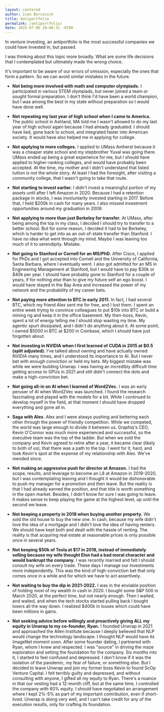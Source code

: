 ```yaml
---
layout: centered
author: Ivan Bercovich
title: Antiportfolio
permalink: /antiportfolio/
date: 2025-07-06 20:08:31 -0700
---
```


In venture investing, an antiportfolio is the most successful companies we could have invested in, but passed.

I was thinking about this topic more broadly. What are some life decisions that I contemplated but ultimately made the wrong choice.

It's important to be aware of our errors of omission, especially the ones that form a pattern. So we can avoid similar mistakes in the future.

- **Not being more involved with math and computer olympiads.** I participated in various STEM olympiads, but never joined a team or sought formal preparation. I don't think I'd have been a world champion, but I was among the best in my state without preparation so I would have done well.

- **Not repeating my last year of high school when I came to America.** The public school in Ashland, MA told me I wasn't allowed to do my last year of high school again because I had already graduated. I should have lied, gone back to school, and integrated faster into American society. It would have also helped me in applying for college.

- **Not applying to more colleges.** I applied to UMass Amherst because it was a cheaper state school and my stepbrother Yuval was going there. UMass ended up being a great experience for me, but I should have applied to higher-ranking colleges, and would have probably been accepted. At the time, my mother and I didn't understand that listed tuition is not the whole story. At least I had the foresight, after visiting a community college, that I wasn't going to take that route.

- **Not starting to invest earlier.** I didn't invest a meaningful portion of my assets until after I left Amazon in 2020. Because I had a retention package in stocks, I was involuntarily invested starting in 2017. Before that, I held $200k in cash for many years. I also missed investment opportunities around my graduation in 2009.

- **Not applying to more than just Berkeley for transfer.** At UMass, after being among the top in my class, I decided I should try to transfer to a better school. But for some reason, I decided it had to be Berkeley, which is harder to get into as an out-of-state transfer than Stanford. I have no idea what went through my mind. Maybe I was leaving too much of it to serendipity. Mistake.

- **Not going to Stanford or Cornell for an MS/PhD.** After Cisco, I applied for PhDs and I got accepted into Cornell and the University of California, Santa Barbara, where I eventually went. I also got admitted for an MS in Engineering Management at Stanford, but I would have to pay $30k or $40k per year. I should have probably gone to Stanford for a couple of years, if for nothing else than to give my future self an ego boost. I would have stayed in the Bay Area and increased the power of my network and the probability of my career bets.

- **Not paying more attention to BTC in early 2011.** In fact, I had several BTC, which my friend Alex sent me for free, and I lost them. I spent an entire week trying to convince colleagues to put $10k into BTC or build a mining rig and keep it in the office basement. My then-boss, Kevin, spent a lot of energy telling me I should stop wasting my time. My agentic spurt dissipated, and I didn't do anything about it. At some point, I owned $5000 in BTC at $200 in Coinbase, which I should have just forgotten about.

- **Not investing in NVIDIA when I first learned of CUDA in 2015 at $0.5 (split adjusted).** I've talked about owning and have actually owned NVIDIA many times, and I understood its importance to AI. But I never bet with enough conviction or held my bets. My biggest mistake was while we were building Unwrap. I was having an incredibly difficult time getting access to GPUs in 2021 and still didn't connect the dots and make a high-conviction bet.

- **Not going all-in on AI when I learned of Word2Vec.** I was an early peruser of AI when Word2Vec was launched. I found the research fascinating and played with the models for a bit. While I continued to develop myself in the field, at that moment I should have dropped everything and gone all in.

- **Saga with Alex.** Alex and I were always pushing and bettering each other through the power of friendly competition. While we competed, the world was large enough to divide it between us. Graphiq's CEO, Kevin O'Connor was much more experienced and successful, so the executive team was the top of the ladder. But when we sold the company and Kevin agreed to retire after a year, it became clear (likely to both of us), that there was a path to the top. I went for it, hard, and took Kevin's spot at the expense of my relationship with Alex. We've mended since.

- **Not making an aggressive push for director at Amazon.** I had the scope, results, and leverage to become an L8 at Amazon in 2019-2020, but I was contemplating leaving and I thought it would be dishonorable to push my manager for a promotion and then leave. But the reality is that I had already earned the position, and that title is worth something in the open market. Besides, I didn't know for sure I was going to leave. It makes sense to keep playing the game at the highest level, up until the second we leave.

- **Not keeping a property in 2018 when buying another property.** We sold the old house to buy the new one. In cash, because my wife didn't love the idea of a mortgage and I didn't love the idea of having renters. We should have kept both and dealt with the hassle of renting. The reality is that acquiring real estate at reasonable prices is only possible once in several years.

- **Not keeping $50k of Tesla at $17 in 2018, instead of immediately selling because my wife thought Elon had a bad moral character and would bankrupt the company.** I was recently married and felt I should consult my wife on every trade. These days I manage our investments more independently. This was the kind of high-conviction bet that only comes once in a while and for which we have to act assertively.

- **Not waiting to buy the dip in 2021-2022.** I was in the enviable position of holding most of my wealth in cash in 2020. I bought some S&P 500 in March 2020, at the perfect time, but not nearly enough. Then I waited, and waited, and when the tech stocks started pulling back I bought losers all the way down. I realized $400k in losses which could have been millions in gains.

- **Not seeking advice before willingly and proactively giving ALL my equity in Unwrap to my co-founder, Ryan.** I founded Unwrap in 2021 and approached the Allen Institute because I deeply believed that NLP would change the technology landscape. I thought NLP would have its ImageNet moment soon. After some founder dating, I partnered with Ryan, whom I knew and respected. I was "source" in driving the maze exploration and setting the foundation for the company. Six months into it, I started to feel confused and depressed. I don't know if it was the isolation of the pandemic, my fear of failure, or something else. But I decided to leave Unwrap and join my former boss Kevin to found ScOp Venture Capital. I felt terribly guilty and depressed, and without consulting with anyone, I gifted all my equity to Ryan. There's a nuance in that our vesting had a 12-month cliff, but at the same time, I controlled the company with 60% equity. I should have negotiated an arrangement where I kept 2%-5% as part of my important contribution, even if short-lived. Unwrap is doing very well, and I can't take credit for any of the execution results, only for crafting its foundation.

